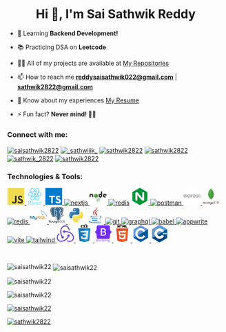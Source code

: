<h1 align="center">Hi 👋, I'm Sai Sathwik Reddy</h1>



- 🔭 Learning **Backend Development!**

- 📚 Practicing DSA on **Leetcode**

- 👨‍💻 All of my projects are available at [My Repositories](https://github.com/saisathwik22?tab=repositories)

- 📫 How to reach me **reddysaisathwik022@gmail.com** | **sathwik2822@gmail.com**

- 📄 Know about my experiences [My Resume](https://drive.google.com/file/d/1ayV41QSYbwG0PFxo-AYrHnpFINhUACSZ/view?usp=sharing)

- ⚡ Fun fact? **Never mind! 😮‍💨**

<h3 align="left">Connect with me:</h3>
<p align="left">
<a href="https://linkedin.com/in/saisathwik2822" target="blank"><img align="center" src="https://raw.githubusercontent.com/rahuldkjain/github-profile-readme-generator/master/src/images/icons/Social/linked-in-alt.svg" alt="saisathwik2822" height="30" width="40" /></a>
<a href="https://instagram.com/_sathwiiik_" target="blank"><img align="center" src="https://raw.githubusercontent.com/rahuldkjain/github-profile-readme-generator/master/src/images/icons/Social/instagram.svg" alt="_sathwiiik_" height="30" width="40" /></a>
<a href="https://www.leetcode.com/sathwik2822" target="blank"><img align="center" src="https://raw.githubusercontent.com/rahuldkjain/github-profile-readme-generator/master/src/images/icons/Social/leet-code.svg" alt="sathwik2822" height="30" width="40" /></a>
<a href="https://twitter.com/sathwik2822" target="blank"><img align="center" src="https://raw.githubusercontent.com/rahuldkjain/github-profile-readme-generator/master/src/images/icons/Social/twitter.svg" alt="sathwik2822" height="30" width="40" /></a>
<a href="https://www.codechef.com/users/sathwik_2822" target="blank"><img align="center" src="https://cdn.jsdelivr.net/npm/simple-icons@3.1.0/icons/codechef.svg" alt="sathwik_2822" height="30" width="40" /></a>
<a href="https://codeforces.com/profile/sathwik2822" target="blank"><img align="center" src="https://raw.githubusercontent.com/rahuldkjain/github-profile-readme-generator/master/src/images/icons/Social/codeforces.svg" alt="sathwik2822" height="30" width="40" /></a>
</p>

<h3 align="left">Technologies & Tools: </h3>
<p align="left">
    <a href="https://developer.mozilla.org/en-US/docs/Web/JavaScript" target="_blank" rel="noreferrer"> <img src="https://raw.githubusercontent.com/devicons/devicon/master/icons/javascript/javascript-original.svg" alt="javascript" width="40" height="40" /> </a>
    <a href="https://reactjs.org/" target="_blank" rel="noreferrer"> <img src="https://raw.githubusercontent.com/devicons/devicon/master/icons/react/react-original-wordmark.svg" alt="react" width="40" height="40" /> </a>
    <a href="https://www.typescriptlang.org/" target="_blank" rel="noreferrer"> <img src="https://raw.githubusercontent.com/devicons/devicon/master/icons/typescript/typescript-original.svg" alt="typescript" width="40" height="40" /> </a>
    <a href="https://nextjs.org/" target="_blank" rel="noreferrer"> <img src="https://cdn.worldvectorlogo.com/logos/nextjs-2.svg" alt="nextjs" width="40" height="40" /> </a>
    <a href="https://nodejs.org" target="_blank" rel="noreferrer"> <img src="https://raw.githubusercontent.com/devicons/devicon/master/icons/nodejs/nodejs-original-wordmark.svg" alt="nodejs" width="40" height="40" /> </a>
    <a href="https://npmjs.com" target="_blank" rel="noreferrer"> <img src="https://raw.githubusercontent.com/marwin1991/profile-technology-icons/refs/heads/main/icons/npm.png" alt="redis" width="40" height="40" /></a>
    <a href="https://www.nginx.com" target="_blank" rel="noreferrer"> <img src="https://raw.githubusercontent.com/devicons/devicon/master/icons/nginx/nginx-original.svg" alt="nginx" width="40" height="40" /> </a>
    <a href="https://postman.com" target="_blank" rel="noreferrer"> <img src="https://www.vectorlogo.zone/logos/getpostman/getpostman-icon.svg" alt="postman" width="40" height="40" /> </a>
    <a href="https://expressjs.com" target="_blank" rel="noreferrer"> <img src="https://raw.githubusercontent.com/devicons/devicon/master/icons/express/express-original-wordmark.svg" alt="express" width="40" height="40" /> </a>
    <a href="https://www.mongodb.com/" target="_blank" rel="noreferrer"> <img src="https://raw.githubusercontent.com/devicons/devicon/master/icons/mongodb/mongodb-original-wordmark.svg" alt="mongodb" width="40" height="40" /> </a>
    <a href="https://redis.io/" target="_blank" rel="noreferrer"> <img src="https://raw.githubusercontent.com/marwin1991/profile-technology-icons/refs/heads/main/icons/redis.png" alt="redis" width="40" height="40" /> </a>
    <a href="https://www.mysql.com/" target="_blank" rel="noreferrer"> <img src="https://raw.githubusercontent.com/devicons/devicon/master/icons/mysql/mysql-original-wordmark.svg" alt="mysql" width="40" height="40" /> </a>
    <a href="https://www.postgresql.org" target="_blank" rel="noreferrer"> <img src="https://raw.githubusercontent.com/devicons/devicon/master/icons/postgresql/postgresql-original-wordmark.svg" alt="postgresql" width="40" height="40" /> </a>
    <a href="https://www.python.org" target="_blank" rel="noreferrer"> <img src="https://raw.githubusercontent.com/devicons/devicon/master/icons/python/python-original.svg" alt="python" width="40" height="40" /> </a>
    <a href="https://www.java.com" target="_blank" rel="noreferrer"> <img src="https://raw.githubusercontent.com/devicons/devicon/master/icons/java/java-original.svg" alt="java" width="40" height="40" /> </a>
    <a href="https://git-scm.com/" target="_blank" rel="noreferrer"> <img src="https://www.vectorlogo.zone/logos/git-scm/git-scm-icon.svg" alt="git" width="40" height="40" /> </a>
    <a href="https://graphql.org" target="_blank" rel="noreferrer"> <img src="https://www.vectorlogo.zone/logos/graphql/graphql-icon.svg" alt="graphql" width="40" height="40" /> </a>
    <a href="https://babeljs.io/" target="_blank" rel="noreferrer"> <img src="https://www.vectorlogo.zone/logos/babeljs/babeljs-icon.svg" alt="babel" width="40" height="40" /> </a>
    <a href="https://appwrite.io" target="_blank" rel="noreferrer"> <img src="https://www.vectorlogo.zone/logos/appwriteio/appwriteio-icon.svg" alt="appwrite" width="40" height="40" /> </a>
    <a href="https://vite.dev" target="_blank" rel="noreferrer"> <img src="https://raw.githubusercontent.com/marwin1991/profile-technology-icons/refs/heads/main/icons/vite.png" alt="vite" width="40" height="40" /> </a>
    <a href="https://tailwindcss.com/" target="_blank" rel="noreferrer"> <img src="https://www.vectorlogo.zone/logos/tailwindcss/tailwindcss-icon.svg" alt="tailwind" width="40" height="40" /> </a>
    <a href="https://redux.js.org" target="_blank" rel="noreferrer"> <img src="https://raw.githubusercontent.com/devicons/devicon/master/icons/redux/redux-original.svg" alt="redux" width="40" height="40" /> </a>
    <a href="https://www.w3schools.com/css/" target="_blank" rel="noreferrer"> <img src="https://raw.githubusercontent.com/devicons/devicon/master/icons/css3/css3-original-wordmark.svg" alt="css3" width="40" height="40" /> </a>
    <a href="https://getbootstrap.com" target="_blank" rel="noreferrer"> <img src="https://raw.githubusercontent.com/devicons/devicon/master/icons/bootstrap/bootstrap-plain-wordmark.svg" alt="bootstrap" width="40" height="40" /> </a>
    <a href="https://www.w3.org/html/" target="_blank" rel="noreferrer"> <img src="https://raw.githubusercontent.com/devicons/devicon/master/icons/html5/html5-original-wordmark.svg" alt="html5" width="40" height="40" /> </a>
    <a href="https://www.cprogramming.com/" target="_blank" rel="noreferrer"> <img src="https://raw.githubusercontent.com/devicons/devicon/master/icons/c/c-original.svg" alt="c" width="40" height="40" /> </a>
    <a href="https://www.w3schools.com/cpp/" target="_blank" rel="noreferrer"> <img src="https://raw.githubusercontent.com/devicons/devicon/master/icons/cplusplus/cplusplus-original.svg" alt="cplusplus" width="40" height="40" /> </a>
</p>
<br />
<p><img align="left" src="https://github-readme-stats.vercel.app/api/top-langs?username=saisathwik22&show_icons=true&locale=en&layout=compact" alt="saisathwik22" /></p>

<p>&nbsp;<img align="center" src="https://github-readme-stats.vercel.app/api?username=saisathwik22&show_icons=true&locale=en" alt="saisathwik22" /></p>

<p><img align="center" src="https://github-readme-streak-stats.herokuapp.com/?user=saisathwik22&" alt="saisathwik22" /></p>

<p align="left"> <img src="https://komarev.com/ghpvc/?username=saisathwik22&label=Profile%20views&color=0e75b6&style=flat" alt="saisathwik22" /> </p>

<p align="left"> <a href="https://github.com/ryo-ma/github-profile-trophy"><img src="https://github-profile-trophy.vercel.app/?username=saisathwik22" alt="saisathwik22" /></a> </p>

<p align="left"> <a href="https://twitter.com/sathwik2822" target="blank"><img src="https://img.shields.io/twitter/follow/sathwik2822?logo=twitter&style=for-the-badge" alt="sathwik2822" /></a> </p>
